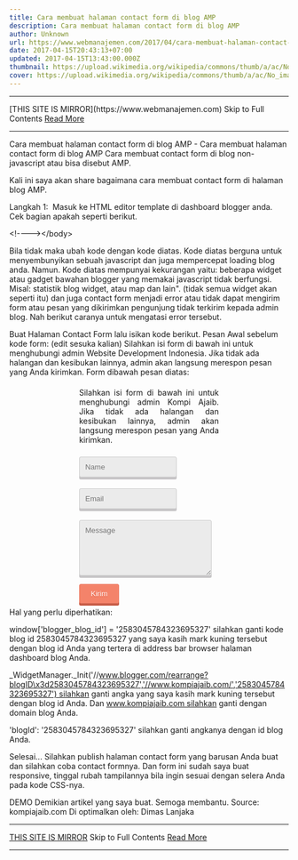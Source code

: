```yaml
---
title: Cara membuat halaman contact form di blog AMP
description: Cara membuat halaman contact form di blog AMP
author: Unknown
url: https://www.webmanajemen.com/2017/04/cara-membuat-halaman-contact-form-di-blog-AMP.html
date: 2017-04-15T20:43:13+07:00
updated: 2017-04-15T13:43:00.000Z
thumbnail: https://upload.wikimedia.org/wikipedia/commons/thumb/a/ac/No_image_available.svg/2048px-No_image_available.svg.png
cover: https://upload.wikimedia.org/wikipedia/commons/thumb/a/ac/No_image_available.svg/2048px-No_image_available.svg.png
---
```


<hr/> [THIS SITE IS MIRROR](https://www.webmanajemen.com) Skip to Full Contents <a href="https://www.webmanajemen.com/2017/04/cara-membuat-halaman-contact-form-di-blog-AMP.html" rel="follow" class="button" id="read-more">Read More</a> <hr/> Cara membuat halaman contact form di blog AMP - Cara membuat halaman contact form di blog AMP Cara membuat contact form di blog non-javascript atau bisa disebut AMP.


Kali ini saya akan share bagaimana cara membuat contact form di halaman blog AMP.


Langkah 1: 
Masuk ke HTML editor template di dashboard blogger anda.
Cek bagian </body> apakah seperti berikut.

&lt;!--</body>--&gt;&lt;/body&gt;


Bila tidak maka ubah kode </body> dengan kode diatas.
Kode diatas berguna untuk menyembunyikan sebuah javascript dan juga mempercepat loading blog anda. Namun. Kode diatas mempunyai kekurangan yaitu: beberapa widget atau gadget bawahan blogger yang memakai javascript tidak berfungsi. Misal: statistik blog widget, atau map dan lain". (tidak semua widget akan seperti itu) dan juga contact form menjadi error atau tidak dapat mengirim form atau pesan yang dikirimkan pengunjung tidak terkirim kepada admin blog.
Nah berikut caranya untuk mengatasi error tersebut.

Buat Halaman Contact Form lalu isikan kode berikut.
Pesan Awal sebelum kode form: (edit sesuka kalian)
Silahkan isi form di bawah ini untuk menghubungi admin Website Development Indonesia. Jika tidak ada halangan dan kesibukan lainnya, admin akan langsung merespon pesan yang Anda kirimkan.
Form dibawah pesan diatas:

<style scoped="scoped" type="text/css">
.contact-form-box{width:50%;margin:20px auto;padding:0;}
#ContactForm1_contact-form-name, #ContactForm1_contact-form-email{width: 70%;height:auto;margin: 5px auto 15px;padding: 10px;background: #ebebeb;border: 1px solid #ccc;color:#777;border-radius:3px;box-shadow: 0px 4px 0px 0px #c7c5c7;}
#ContactForm1_contact-form-name:focus, #ContactForm1_contact-form-email:focus, #ContactForm1_contact-form-email-message:focus{background: #fffff7;outline:none}
#ContactForm1_contact-form-email-message{width: 95%;height: 100px;margin: 5px auto;padding: 10px;background: #ebebeb;border: 1px solid #ccc;color:#777;font-family:Arial, sans-serif;border-radius:3px;box-shadow: 0px 4px 0px 0px #c7c5c7;}
#ContactForm1_contact-form-submit {display:block;height: 35px;float: left;color: #FFF;padding: 0 20px;margin: 10px 0 5px 0;cursor: pointer;background-color:#f4836a;box-shadow: 0px 4px 0px 0px #c75b45;border:1px solid #eb7d67;border-radius:3px;text-shadow:0px 1px 0px #de5135;}
#ContactForm1_contact-form-submit:hover {background-color:#f5785f;}
#ContactForm1_contact-form-submit:active {position:relative;top:2px;box-shadow: 0px 2px 0px 0px #c75b45;}
#ContactForm1_contact-form-submit:focus{outline:none}
#ContactForm1_contact-form-error-message, #ContactForm1_contact-form-success-message{width: 100%;margin-top:35px;text-align:left}
@media screen and (max-width: 768px){
.contact-form-box{width:100%;}
#ContactForm1_contact-form-name, #ContactForm1_contact-form-email,#ContactForm1_contact-form-email-message{width: 96%;}
}@media screen and (max-width: 480px){
#ContactForm1_contact-form-name, #ContactForm1_contact-form-email,#ContactForm1_contact-form-email-message{width: 94%;}
}</style>
<div class="contact-form-box">
<div style="text-align: justify;">
Silahkan isi form di bawah ini untuk menghubungi admin Kompi Ajaib. Jika tidak ada halangan dan kesibukan lainnya, admin akan langsung merespon pesan yang Anda kirimkan.
</div>
<br />
<form name="contact-form">
<input id="ContactForm1_contact-form-name" name="name" placeholder="Name" size="30" type="text" value="" /><br />
<input id="ContactForm1_contact-form-email" name="email" placeholder="Email" size="30" type="text" value="" /><br />
<textarea cols="25" id="ContactForm1_contact-form-email-message" name="email-message" placeholder="Message" rows="5"></textarea><br />
<input id="ContactForm1_contact-form-submit" type="button" value="Kirim" /><br />
<div style="max-width: 222px; text-align: center; width: 100%;">
<div id="ContactForm1_contact-form-error-message">
</div>
<div id="ContactForm1_contact-form-success-message">
</div>
</div>
</form>
</div>
<script type="text/javascript">
//<![CDATA[
if (window.jstiming) window.jstiming.load.tick('widgetJsBefore');
//]]>
</script>
<script src="https://www.blogger.com/static/v1/widgets/2271878333-widgets.js" type="text/javascript"></script>
<script type="text/javascript">
//<![CDATA[
if (typeof(BLOG_attachCsiOnload) != 'undefined' && BLOG_attachCsiOnload != null) { window['blogger_templates_experiment_id'] = "templatesV1";window['blogger_blog_id'] = '2583045784323695327';BLOG_attachCsiOnload(''); }_WidgetManager._Init('//www.blogger.com/rearrange?blogID\x3d2583045784323695327','//www.kompiajaib.com/','2583045784323695327');
_WidgetManager._RegisterWidget('_ContactFormView', new _WidgetInfo('ContactForm1', 'footer1', null, document.getElementById('ContactForm1'), {'contactFormMessageSendingMsg': 'Sending...', 'contactFormMessageSentMsg': 'Your message has been sent.', 'contactFormMessageNotSentMsg': 'Message could not be sent. Please try again later.', 'contactFormInvalidEmailMsg': 'A valid email address is required.', 'contactFormEmptyMessageMsg': 'Message field cannot be empty.', 'title': 'Contact Form', 'blogId': '2583045784323695327', 'contactFormNameMsg': 'Name', 'contactFormEmailMsg': 'Email', 'contactFormMessageMsg': 'Message', 'contactFormSendMsg': 'Send', 'submitUrl': 'https://www.blogger.com/contact-form.do'}, 'displayModeFull'));
//]]>
</script>



Hal yang perlu diperhatikan:



window['blogger_blog_id'] = '2583045784323695327' silahkan ganti kode blog id 2583045784323695327 yang saya kasih mark kuning tersebut dengan blog id Anda yang tertera di address bar browser halaman dashboard blog Anda.



_WidgetManager._Init('//www.blogger.com/rearrange?blogID\x3d2583045784323695327','//www.kompiajaib.com/','2583045784323695327') silahkan ganti angka yang saya kasih mark kuning tersebut dengan blog id Anda. Dan www.kompiajaib.com silahkan ganti dengan domain blog Anda.



'blogId': '2583045784323695327' silahkan ganti angkanya dengan id blog Anda.



Selesai... Silahkan publish halaman contact form yang barusan Anda buat dan silahkan coba contact formnya. Dan form ini sudah saya buat responsive, tinggal rubah tampilannya bila ingin sesuai dengan selera Anda pada kode CSS-nya.



DEMO
Demikian artikel yang saya buat. Semoga membantu.
Source: kompiajaib.com
Di optimalkan oleh: Dimas Lanjaka <hr/> [THIS SITE IS MIRROR](https://www.webmanajemen.com) Skip to Full Contents <a href="https://www.webmanajemen.com/2017/04/cara-membuat-halaman-contact-form-di-blog-AMP.html" rel="follow" class="button" id="read-more">Read More</a> <hr/>